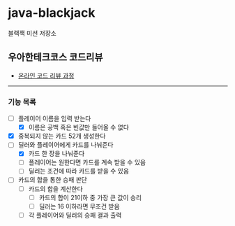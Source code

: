 # java-blackjack

블랙잭 미션 저장소

## 우아한테크코스 코드리뷰

- [온라인 코드 리뷰 과정](https://github.com/woowacourse/woowacourse-docs/blob/master/maincourse/README.md)

---

### 기능 목록

- [ ] 플레이어 이름을 입력 받는다
    - [x] 이름은 공백 혹은 빈값만 들어올 수 없다
- [x] 중복되지 않는 카드 52개 생성한다
- [ ] 딜러와 플레이어에게 카드를 나눠준다
    - [x] 카드 한 장을 나눠준다
    - [ ] 플레이어는 원한다면 카드를 계속 받을 수 있음
    - [ ] 딜러는 조건에 따라 카드를 받을 수 있음
- [ ] 카드의 합을 통한 승패 판단
    - [ ] 카드의 합을 계산한다
        - [ ] 카드의 합이 21이하 중 가장 큰 값이 승리
        - [ ] 딜러는 16 이하라면 무조건 받음
    - [ ] 각 플레이어와 딜러의 승패 결과 출력
